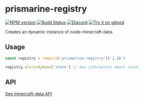 # prismarine-registry
[![NPM version](https://img.shields.io/npm/v/prismarine-registry.svg)](http://npmjs.com/package/prismarine-registry)
[![Build Status](https://github.com/PrismarineJS/prismarine-registry/workflows/CI/badge.svg)](https://github.com/PrismarineJS/prismarine-registry/actions?query=workflow%3A%22CI%22)
[![Discord](https://img.shields.io/badge/chat-on%20discord-brightgreen.svg)](https://discord.gg/GsEFRM8)
[![Try it on gitpod](https://img.shields.io/badge/try-on%20gitpod-brightgreen.svg)](https://gitpod.io/#https://github.com/PrismarineJS/prismarine-registry)

Creates an dynamic instance of node-minecraft-data.

## Usage

```js
const registry = require('prismarine-registry')('1.18')

registry.blocksByName['stone'] // See information about stone
```

## API

[See minecraft-data API](https://github.com/PrismarineJS/node-minecraft-data/blob/master/doc/api.md)